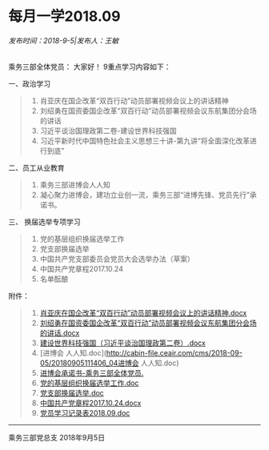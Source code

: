 # 每月一学2018.09
###### 发布时间：2018-9-5|发布人：王敏

乘务三部全体党员：
大家好！
9重点学习内容如下：

一、政治学习
>1. 肖亚庆在国企改革“双百行动”动员部署视频会议上的讲话精神
>2. 刘绍勇在国资委国企改革“双百行动”动员部署视频会议东航集团分会场的讲话
>3. 习近平谈治国理政第二卷-建设世界科技强国
>4. 习近平新时代中国特色社会主义思想三十讲-第九讲“将全面深化改革进行到底”

二、员工从业教育
>1. 乘务三部进博会人人知
>2. 凝心聚力进博会，建功立业创一流，乘务三部“进博先锋、党员先行”承诺书。

三、 换届选举专项学习
>1. 党的基层组织换届选举工作
>2. 党支部换届选举
>3. 中国共产党支部委员会党员大会选举办法（草案）
>4. 中国共产党章程2017.10.24
>5. 名单酝酿

附件：
>01. [肖亚庆在国企改革“双百行动”动员部署视频会议上的讲话精神.docx](http://cabin-file.ceair.com/cms/2018-09-05/20180905110904_01肖亚庆在国企改革“双百行动”动员部署视频会议上的讲话精神.docx)
>02. [刘绍勇在国资委国企改革“双百行动”动员部署视频会议东航集团分会场的讲话.docx](http://cabin-file.ceair.com/cms/2018-09-05/20180905110925_02刘绍勇在国资委国企改革“双百行动”动员部署视频会议东航集团分会场的讲话.docx)
>03. [建设世界科技强国（习近平谈治国理政第二卷）.docx](http://cabin-file.ceair.com/cms/2018-09-05/20180905110945_03建设世界科技强国（习近平谈治国理政第二卷）.docx)
>04. [进博会  人人知.doc](http://cabin-file.ceair.com/cms/2018-09-05/20180905111406_04进博会 人人知.doc)
>05. [进博会承诺书-乘务三部全体党员.](http://cabin-file.ceair.com/cms/2018-09-05/20180905111802_05进博会承诺书-乘务三部全体党员.doc)
>06. [党的基层组织换届选举工作.doc](http://cabin-file.ceair.com/cms/2018-09-05/20180905112227_06党的基层组织换届选举工作.doc)
>07. [党支部换届选举.doc](http://cabin-file.ceair.com/cms/2018-09-05/20180905112249_07党支部换届选举.doc)
>08. [中国共产党章程2017.10.24.docx](http://cabin-file.ceair.com/cms/2018-09-05/20180905112305_08中国共产党章程2017.10.24.docx)
>09. [党员学习记录表2018.09.doc](http://cabin-file.ceair.com/cms/2018-09-05/20180905112432_09党员学习记录表2018.09.doc)
___
乘务三部党总支
2018年9月5日
